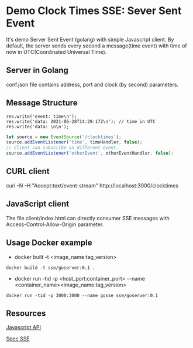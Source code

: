 # Demo Clock Times SSE: Sever Sent Event

It's demo Server Sent Event (golang) with simple Javascript client.
By default, the server sends every second a message(time event) with time of now in UTC(Coordinated Universal Time).

## Server in Golang
conf.json file contains address, port and clock (by second) parameters.

## Message Structure

```
res.write('event: time\n');
res.write('data: 2021-06-28T14:29:17Z\n'); // time in UTC
res.write('data: \n\n');
```

```javascript
let source = new EventSource('/clocktimes');
source.addEventListener('time', timeHandler, false);
// Client can subscribe on different event.  
source.addEventListener('otherEvent', otherEventHandler, false); 
```

## CURL client
curl -N -H "Accept:text/event-stream" http://localhost:3000/clocktimes

## JavaScript client
The file client/index.html can directly consumer SSE messages with Access-Control-Allow-Origin parameter.

## Usage Docker example
- docker built -t <image_name:tag_version>
```shell script
docker build -t sse/goserver:0.1 .
```
- docker run -tid -p <host_port:container_port> --name <container_name><image_name:tag_version>
```shell script
docker run -tid -p 3000:3000 --name gosse sse/goserver:0.1
```



## Resources
[Javascript API](https://developer.mozilla.org/en-US/docs/Web/API/EventSource)

[Spec SSE](https://html.spec.whatwg.org/multipage/server-sent-events.html)